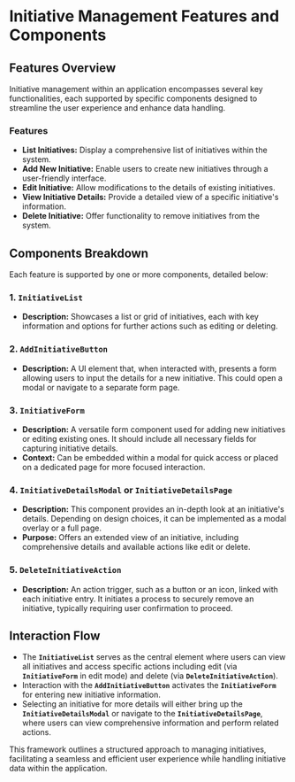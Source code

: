 # Initiative Management Features and Components

## Features Overview

Initiative management within an application encompasses several key functionalities, each supported by specific components designed to streamline the user experience and enhance data handling.

### Features

-   **List Initiatives:** Display a comprehensive list of initiatives within the system.
-   **Add New Initiative:** Enable users to create new initiatives through a user-friendly interface.
-   **Edit Initiative:** Allow modifications to the details of existing initiatives.
-   **View Initiative Details:** Provide a detailed view of a specific initiative's information.
-   **Delete Initiative:** Offer functionality to remove initiatives from the system.

## Components Breakdown

Each feature is supported by one or more components, detailed below:

### 1. `InitiativeList`

-   **Description:** Showcases a list or grid of initiatives, each with key information and options for further actions such as editing or deleting.

### 2. `AddInitiativeButton`

-   **Description:** A UI element that, when interacted with, presents a form allowing users to input the details for a new initiative. This could open a modal or navigate to a separate form page.

### 3. `InitiativeForm`

-   **Description:** A versatile form component used for adding new initiatives or editing existing ones. It should include all necessary fields for capturing initiative details.
-   **Context:** Can be embedded within a modal for quick access or placed on a dedicated page for more focused interaction.

### 4. `InitiativeDetailsModal` or `InitiativeDetailsPage`

-   **Description:** This component provides an in-depth look at an initiative's details. Depending on design choices, it can be implemented as a modal overlay or a full page.
-   **Purpose:** Offers an extended view of an initiative, including comprehensive details and available actions like edit or delete.

### 5. `DeleteInitiativeAction`

-   **Description:** An action trigger, such as a button or an icon, linked with each initiative entry. It initiates a process to securely remove an initiative, typically requiring user confirmation to proceed.

## Interaction Flow

-   The **`InitiativeList`** serves as the central element where users can view all initiatives and access specific actions including edit (via **`InitiativeForm`** in edit mode) and delete (via **`DeleteInitiativeAction`**).
-   Interaction with the **`AddInitiativeButton`** activates the **`InitiativeForm`** for entering new initiative information.
-   Selecting an initiative for more details will either bring up the **`InitiativeDetailsModal`** or navigate to the **`InitiativeDetailsPage`**, where users can view comprehensive information and perform related actions.

This framework outlines a structured approach to managing initiatives, facilitating a seamless and efficient user experience while handling initiative data within the application.
